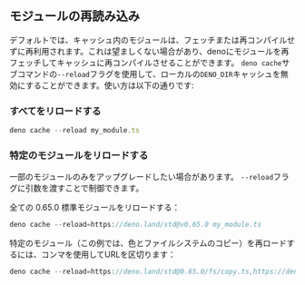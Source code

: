 ## モジュールの再読み込み

デフォルトでは、キャッシュ内のモジュールは、フェッチまたは再コンパイルせずに再利用されます。これは望ましくない場合があり、denoにモジュールを再フェッチしてキャッシュに再コンパイルさせることができます。 `deno cache`サブコマンドの`--reload`フラグを使用して、ローカルの`DENO_DIR`キャッシュを無効にすることができます。使い方は以下の通りです:

### すべてをリロードする

```ts
deno cache --reload my_module.ts
```

### 特定のモジュールをリロードする

一部のモジュールのみをアップグレードしたい場合があります。 `--reload`フラグに引数を渡すことで制御できます。

全ての 0.65.0 標準モジュールをリロードする：

```ts
deno cache --reload=https://deno.land/std@v0.65.0 my_module.ts
```

特定のモジュール（この例では、色とファイルシステムのコピー）を再ロードするには、コンマを使用してURLを区切ります：

```ts
deno cache --reload=https://deno.land/std@0.65.0/fs/copy.ts,https://deno.land/std@0.65.0/fmt/colors.ts my_module.ts
```

<!-- Should this be part of examples? -->
